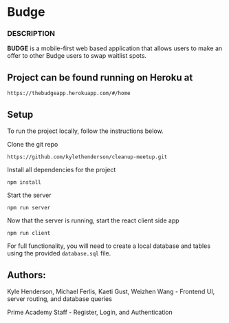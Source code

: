 # Budge

### DESCRIPTION

**BUDGE** is a mobile-first web based application that allows users to make an offer to other Budge users to swap waitlist spots. 

## Project can be found running on Heroku at

```
https://thebudgeapp.herokuapp.com/#/home
```

## Setup

To run the project locally, follow the instructions below.

Clone the git repo

    https://github.com/kylethenderson/cleanup-meetup.git

Install all dependencies for the project

```
npm install
```

Start the server

```
npm run server
```

Now that the server is running, start the react client side app

```
npm run client
```

For full functionality, you will need to create a local database and tables using the provided `database.sql` file. 

## Authors: 

Kyle Henderson, Michael Ferlis, Kaeti Gust, Weizhen Wang - Frontend UI, server routing, and database queries

Prime Academy Staff - Register, Login, and Authentication
